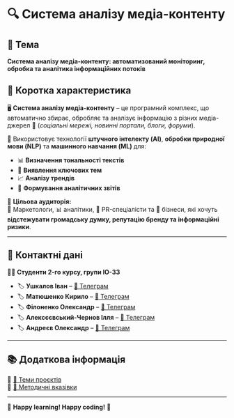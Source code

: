 # 🔍 Система аналізу медіа-контенту  

## 📖 Тема  
**Система аналізу медіа-контенту: автоматизований моніторинг, обробка та аналітика інформаційних потоків**  

## 📌 Коротка характеристика  
🖥️ **Система аналізу медіа-контенту** – це програмний комплекс, що автоматично збирає, обробляє та аналізує інформацію з різних медіа-джерел 📡 (*соціальні мережі, новинні портали, блоги, форуми*).  

🤖 Використовує технології **штучного інтелекту (AI)**, **обробки природної мови (NLP)** та **машинного навчання (ML)** для:  
- 📊 **Визначення тональності текстів**  
- 📌 **Виявлення ключових тем**  
- 📈 **Аналізу трендів**  
- 📑 **Формування аналітичних звітів**  

👥 **Цільова аудиторія:**  
📢 Маркетологи, 📊 аналітики, 🏢 PR-спеціалісти та 💼 бізнеси, які хочуть **відстежувати громадську думку, репутацію бренду та інформаційні ризики**.  

---

## 📩 Контактні дані  

👨‍🎓 **Студенти 2-го курсу, групи ІО-33**  

- 🏷️ **Ушкалов Іван** – [📩 Телеграм](https://t.me/sunrisexg)  
- 🏷️ **Матюшенко Кирило** – [📩 Телеграм](https://t.me/Kiril4a_mvdk)  
- 🏷️ **Філоненко Олександр** – [📩 Телеграм](https://t.me/alefilonenko)  
- 🏷️ **Алексєєвський-Чернов Ілля** – [📩 Телеграм](https://t.me/ilyuhaleks)
- 🏷️ **Андреєв Олександр** – [📩 Телеграм](https://t.me/shmeggul)  

---

## 📚 Додаткова інформація  

📌 [📜 Теми проєктів](./guidelines/themes.md)  
📌 [📖 Методичні вказівки](./guidelines/guidelines.md)  

---

🎉 **Happy learning! Happy coding!** 🚀  

